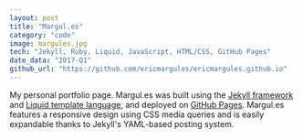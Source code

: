 ```yaml
---
layout: post
title: "Margul.es"
category: "code"
image: margules.jpg
tech: "Jekyll, Ruby, Liquid, JavaScript, HTML/CSS, GitHub Pages"
date_data: "2017-Q1"
github_url: "https://github.com/ericmargules/ericmargules.github.io" 
---
```


My personal portfolio page. Margul.es was built using the [Jekyll framework](https://jekyllrb.com) and [Liquid template language](http://shopify.github.io/liquid), and deployed on [GitHub Pages](https://pages.github.com). Margul.es features a responsive design using CSS media queries and is easily expandable thanks to Jekyll's YAML-based posting system.

